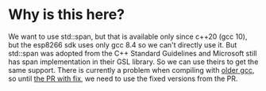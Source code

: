 # Why is this here?

We want to use std::span, but that is available only since c++20 (gcc 10), but the esp8266 sdk uses only gcc 8.4 so we can't directly use it. But std::span was adopted from the C++ Standard Guidelines and Microsoft still has span implementation in their GSL library. So we can use theirs to get the same support. There is currently a problem when compiling with [older gcc](https://github.com/microsoft/GSL/issues/1148), so until [the PR with fix](https://github.com/microsoft/GSL/pull/1149), we need to use the fixed versions from the PR.
